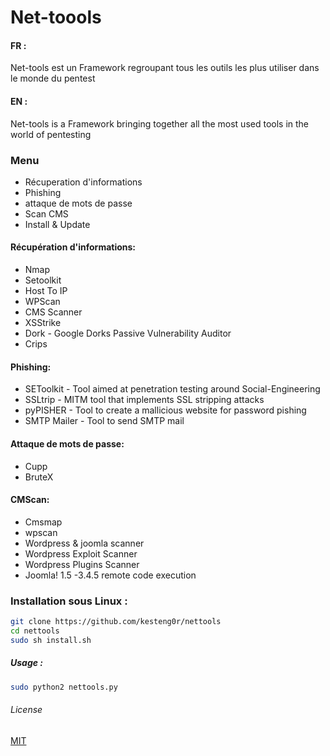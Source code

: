 # Net-toools

#### FR :
Net-tools est un Framework regroupant tous les outils les plus utiliser dans le monde du pentest 

#### EN :
Net-tools is a Framework bringing together all the most used tools in the world of pentesting

### Menu

   * Récuperation d'informations
   * Phishing
   * attaque de mots de passe
   * Scan CMS
   * Install & Update

#### Récupération d'informations:

   * Nmap
   * Setoolkit
   * Host To IP
   * WPScan
   * CMS Scanner
   * XSStrike
   * Dork - Google Dorks Passive Vulnerability Auditor
   * Crips

#### Phishing:

   * SEToolkit - Tool aimed at penetration testing around Social-Engineering
   * SSLtrip - MITM tool that implements SSL stripping  attacks
   * pyPISHER - Tool to create a mallicious website for password pishing
   * SMTP Mailer - Tool to send SMTP mail

#### Attaque de mots de passe:

   * Cupp
   * BruteX

#### CMScan:

   *  Cmsmap
   *  wpscan
   *  Wordpress & joomla scanner
   *  Wordpress Exploit Scanner
   *  Wordpress Plugins Scanner
   *  Joomla! 1.5 -3.4.5 remote code execution
  

### Installation sous Linux : 

```bash
git clone https://github.com/kesteng0r/nettools
cd nettools
sudo sh install.sh
```

##### Usage : 
```bash
sudo python2 nettools.py
```

###### License
[MIT](https://github.com/kesteng0r/nettools/blob/master/license)
